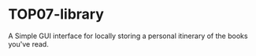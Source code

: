 # TOP07-library

A Simple GUI interface for locally storing a personal itinerary of the books you've read.
